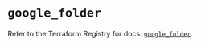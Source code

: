 # `google_folder`

Refer to the Terraform Registry for docs: [`google_folder`](https://registry.terraform.io/providers/hashicorp/google/6.21.0/docs/resources/folder).
